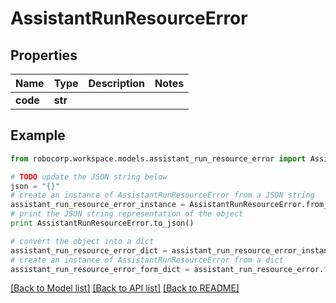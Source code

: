 # AssistantRunResourceError


## Properties
Name | Type | Description | Notes
------------ | ------------- | ------------- | -------------
**code** | **str** |  | 

## Example

```python
from robocorp.workspace.models.assistant_run_resource_error import AssistantRunResourceError

# TODO update the JSON string below
json = "{}"
# create an instance of AssistantRunResourceError from a JSON string
assistant_run_resource_error_instance = AssistantRunResourceError.from_json(json)
# print the JSON string representation of the object
print AssistantRunResourceError.to_json()

# convert the object into a dict
assistant_run_resource_error_dict = assistant_run_resource_error_instance.to_dict()
# create an instance of AssistantRunResourceError from a dict
assistant_run_resource_error_form_dict = assistant_run_resource_error.from_dict(assistant_run_resource_error_dict)
```
[[Back to Model list]](../README.md#documentation-for-models) [[Back to API list]](../README.md#documentation-for-api-endpoints) [[Back to README]](../README.md)


